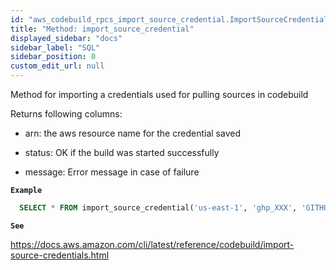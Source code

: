 ```yaml
---
id: "aws_codebuild_rpcs_import_source_credential.ImportSourceCredentialRpc"
title: "Method: import_source_credential"
displayed_sidebar: "docs"
sidebar_label: "SQL"
sidebar_position: 0
custom_edit_url: null
---
```


Method for importing a credentials used for pulling sources in codebuild

Returns following columns:

- arn: the aws resource name for the credential saved

- status: OK if the build was started successfully

- message: Error message in case of failure

**`Example`**

```sql TheButton[Import Github credentials to CodeBuild]="Import Github credentials to CodeBuild"
  SELECT * FROM import_source_credential('us-east-1', 'ghp_XXX', 'GITHUB', 'PERSONAL_ACCESS_TOKEN');
```

**`See`**

https://docs.aws.amazon.com/cli/latest/reference/codebuild/import-source-credentials.html
